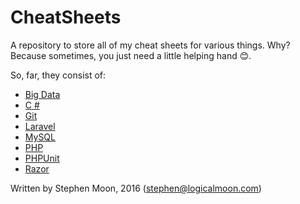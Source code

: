 # CheatSheets
A repository to store all of my cheat sheets for various things. Why? Because
sometimes, you just need a little helping hand :blush:.

So, far, they consist of:

* [Big Data](https/://github.com/s-moon/CheatSheets/blob/master/BigData.md)
* [C &#35;](https://github.com/s-moon/CheatSheets/blob/master/CSharp.md)
* [Git](https://github.com/s-moon/CheatSheets/blob/master/Git.md)
* [Laravel](https://github.com/s-moon/CheatSheets/blob/master/Laravel.md)
* [MySQL](https://github.com/s-moon/CheatSheets/blob/master/MySQL.md)
* [PHP](https://github.com/s-moon/CheatSheets/blob/master/PHP.md)
* [PHPUnit](https://github.com/s-moon/CheatSheets/blob/master/PHPUnit.md)
* [Razor](https://github.com/s-moon/CheatSheets/blob/master/Razor.md)

Written by Stephen Moon, 2016 (stephen@logicalmoon.com)

